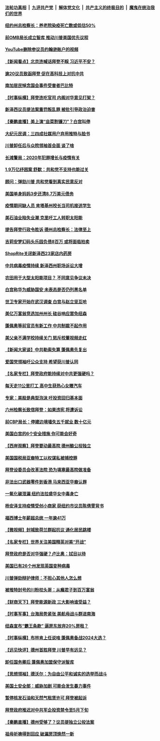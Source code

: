 ####  [法轮功真相](../../../../basic/blob/master/README.md?t=01291132) &nbsp;|&nbsp; [九评共产党](../../../../9ping.md/blob/master/README.md?t=01291132) &nbsp;|&nbsp; [解体党文化](../../../../jtdwh.md/blob/master/README.md?t=01291132)  &nbsp;|&nbsp; [共产主义的终极目的](../../../../gczydzjmd.md/blob/master/README.md?t=01291132) &nbsp;|&nbsp; [魔鬼在统治我们的世界](../../../../mgztzwmdsj.md/blob/master/README.md?t=01291132) 

#### [纽约州总检察长：养老院染疫死亡数或低估50%](../pages/nsc412/n12718899.md?t=01291132) 

#### [前OMB局长成立智库 推动川普美国优先议程](../pages/nsc412/n12719389.md?t=01291132) 

#### [YouTube删除参议员约翰逊账户的视频](../pages/nsc412/n12719003.md?t=01291132) 

#### [【新闻看点】北京连喊话拜登不睬 习近平不安？](../pages/nsc412/n12719082.md?t=01291132) 

#### [逾20议员致函拜登 促在高科技上对抗中共](../pages/nsc412/n12718663.md?t=01291132) 

#### [南加居民悼念国会事件受害者巴比特](../pages/nsc412/n12719047.md?t=01291132) 

#### [【时事纵横】拜登连吃官司 内阁对华意见打架？](../pages/nsc412/n12718960.md?t=01291132) 

#### [新泽西议员提法案重罚叛乱罪 被批引导政治迫害](../pages/nsc412/n12718756.md?t=01291132) 

#### [【秦鹏直播】美上演“韭菜割镰刀”？白宫叫停](../pages/nsc412/n12718999.md?t=01291132) 

#### [大纪元民调：三四成社媒用户弃用推特与脸书](../pages/nsc412/n12718887.md?t=01291132) 

#### [川普卸任后与众院领袖首会面 谈了啥](../pages/nsc412/n12718913.md?t=01291132) 

#### [长滩警局：2020年犯罪增长与疫情有关](../pages/nsc412/n12718969.md?t=01291132) 

#### [1.9万亿纾困案 舒默：共和党不支持也能过关](../pages/nsc412/n12718752.md?t=01291132) 

#### [顾问：弹劾川普 共和党看到真实民意反对](../pages/nsc412/n12718790.md?t=01291132) 

#### [美国单身妈妈3步还清8.7万美元债务](../pages/nsc412/n12718109.md?t=01291132) 

#### [疫情期间缺人员 肯塔基州校长当司机接送学生](../pages/nsc412/n12718080.md?t=01291132) 

#### [美石油业陷失业潮 克里吁工人转职太阳能](../pages/nsc412/n12718571.md?t=01291132) 

#### [提告拜登行政令胜诉 德州总检察长：法律至上](../pages/nsc412/n12718626.md?t=01291132) 

#### [吉莉安梦幻码头乐园负债8百万 或将面临拍卖](../pages/nsc412/n12718713.md?t=01291132) 

#### [ShopRite关闭新泽西23家店内药房](../pages/nsc412/n12718680.md?t=01291132) 

#### [中共病毒疫情持续 新泽西州职场诉讼大增](../pages/nsc412/n12718563.md?t=01291132) 

#### [农田用于大型太阳能项目？ 不同意见争议未决](../pages/nsc412/n12718654.md?t=01291132) 

#### [白宫称华为威胁国安 未表态是否仍列黑名单](../pages/nsc412/n12718399.md?t=01291132) 

#### [世卫专家开始在武汉调查 白宫与赵立坚互呛](../pages/nsc412/n12718496.md?t=01291132) 

#### [美亿万富翁竞选加州州长 硅谷响应罢免纽森](../pages/nsc412/n12718280.md?t=01291132) 

#### [蓬佩奥等前官员有新工作 中共制裁不起作用](../pages/nsc412/n12718290.md?t=01291132) 

#### [美父亲不满学校持续关门 怒斥校董视频走红](../pages/nsc412/n12718330.md?t=01291132) 

#### [【新闻大家谈】中共勒索失算 蓬佩奥先复出](../pages/nsc412/n12718263.md?t=01291132) 

#### [爱国党领袖吁公众支持 希望获川普认同](../pages/nsc412/n12718320.md?t=01291132) 

#### [【名家专栏】拜登政府能持续对中共更强硬吗？](../pages/nsc412/n12718140.md?t=01291132) 

#### [每天走11公里打工 高中生获热心女赠汽车](../pages/nsc412/n12717236.md?t=01291132) 

#### [专家：美股是典型泡沫 吁投资回归基本面](../pages/nsc412/n12717939.md?t=01291132) 

#### [六州检察长致信拜登：如果违宪 将遭诉讼](../pages/nsc412/n12717768.md?t=01291132) 

#### [前CBP局长：停建边境墙失五千就业 数十亿元](../pages/nsc412/n12717370.md?t=01291132) 

#### [美国白宫的6个安全措施 你可能会好奇](../pages/nsc412/n12717400.md?t=01291132) 

#### [【西岸观察】拜登要动最高院 德州酿公投独立](../pages/nsc412/n12717063.md?t=01291132) 

#### [美国国税局亚裔特工以权谋私被捕控罪](../pages/nsc412/n12717139.md?t=01291132) 

#### [拜登设委员会改革法院 恐为填塞最高院做准备](../pages/nsc412/n12717098.md?t=01291132) 

#### [非法出口武器零件到香港 马来西亚华裔认罪](../pages/nsc412/n12717129.md?t=01291132) 

#### [一氧化碳泄漏  纽约法拉盛华女中毒身亡](../pages/nsc412/n12717134.md?t=01291132) 

#### [杨安泽支持疫情受创小商家 获纽约市议员陈倩雯背书](../pages/nsc412/n12717119.md?t=01291132) 

#### [福西博士年薪超总统 一年逾41万](../pages/nsc412/n12717000.md?t=01291132) 

#### [【微视频】封城致荷兰群起抗议 通化居民跳楼](../pages/nsc412/n12716879.md?t=01291132) 

#### [【名家专栏】世界关注美国精英对美“开战”](../pages/nsc412/n12715623.md?t=01291132) 

#### [拜登政府是否对华强硬？卢比奥：拭目以待](../pages/nsc412/n12716973.md?t=01291132) 

#### [美国已有26个州发现英国变种病毒](../pages/nsc412/n12716768.md?t=01291132) 

#### [川普弹劾辩护律师：不担心其他人怎么想](../pages/nsc412/n12716502.md?t=01291132) 

#### [被推特封号的川粉枕头哥：从瘾君子到百万富翁](../pages/nsc412/n12716664.md?t=01291132) 

#### [【财商天下】拜登能源新政 三大影响谁受益？](../pages/nsc412/n12716001.md?t=01291132) 

#### [【时事军事】台海局势紧张 美航母战斗群进南海](../pages/nsc412/n12713829.md?t=01291132) 

#### [纽森宣布“霸王条款” 逼房东放弃20%房租？](../pages/nsc412/n12716720.md?t=01291132) 

#### [【时事纵横】布林肯上任说啥 蓬佩奥备战2024大选？](../pages/nsc412/n12716483.md?t=01291132) 

#### [【远见快评】德州首胜拜登 川普早有远见？](../pages/nsc412/n12716543.md?t=01291132) 

#### [卸任国务卿后 蓬佩奥加盟保守派智库](../pages/nsc412/n12716371.md?t=01291132) 

#### [【思想领袖】德沃尔：为自由公平和诚实的选举而战斗](../pages/nsc412/n12586688.md?t=01291132) 

#### [美国土安全部：威胁加剧 可能会发生暴力事件](../pages/nsc412/n12716490.md?t=01291132) 

#### [暂停核发石油和天然气租赁许可 拜登被起诉](../pages/nsc412/n12716444.md?t=01291132) 

#### [拜登政府推迟对中共军企投资禁令至5月下旬](../pages/nsc412/n12716333.md?t=01291132) 

#### [【秦鹏直播】德州受够了？议员提独立公投法案](../pages/nsc412/n12716462.md?t=01291132) 

#### [祖母祈祷得到回应 破漏房顶焕然一新](../pages/nsc412/n12715570.md?t=01291132) 

